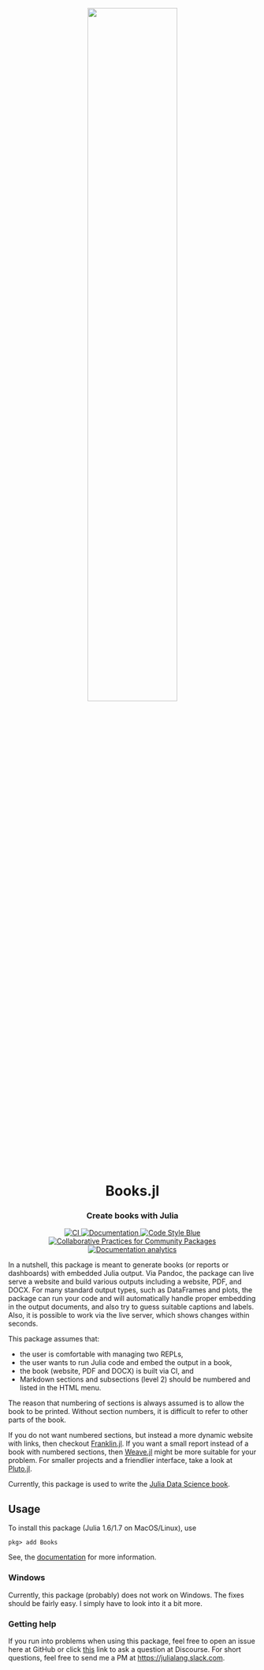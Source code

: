 <p align="center">
  <img width="60%" src="https://user-images.githubusercontent.com/20724914/137941103-50f5d3a8-b447-4b09-807d-7161ceeadf34.png">
</p>

<h1 align="center">Books.jl</h1>

<h3 align="center">
  Create books with Julia
</h3>

<p align="center">
    <a href="https://github.com/JuliaBooks/Books.jl/actions?query=workflow%3ACI+branch%3Amain">
        <img src="https://github.com/JuliaBooks/Books.jl/workflows/CI/badge.svg" alt="CI">
    </a>
    <a href="https://books.huijzer.xyz">
        <img src="https://img.shields.io/badge/Documentation-main-blue" alt="Documentation">
    </a>
    <a href="https://github.com/invenia/BlueStyle">
        <img src="https://img.shields.io/badge/Code%20Style-Blue-4495d1.svg" alt="Code Style Blue">
    </a>
    <a href="https://github.com/SciML/ColPrac">
        <img src="https://img.shields.io/badge/ColPrac-Contributor's%20Guide-blueviolet" alt="Collaborative Practices for Community Packages">
    </a>
    <a href="https://books.pirsch.io">
        <img src="https://img.shields.io/badge/Site-Analytics-blue" alt="Documentation analytics">
    </a>
</p>

In a nutshell, this package is meant to generate books (or reports or dashboards) with embedded Julia output.
Via Pandoc, the package can live serve a website and build various outputs including a website, PDF, and DOCX.
For many standard output types, such as DataFrames and plots, the package can run your code and will automatically handle proper embedding in the output documents, and also try to guess suitable captions and labels.
Also, it is possible to work via the live server, which shows changes within seconds.

This package assumes that:

- the user is comfortable with managing two REPLs,
- the user wants to run Julia code and embed the output in a book,
- the book (website, PDF and DOCX) is built via CI, and
- Markdown sections and subsections (level 2) should be numbered and listed in the HTML menu.

The reason that numbering of sections is always assumed is to allow the book to be printed.
Without section numbers, it is difficult to refer to other parts of the book.

If you do not want numbered sections, but instead a more dynamic website with links, then checkout [Franklin.jl](https://github.com/tlienart/Franklin.jl).
If you want a small report instead of a book with numbered sections, then [Weave.jl](https://github.com/JunoLab/Weave.jl) might be more suitable for your problem.
For smaller projects and a friendlier interface, take a look at [Pluto.jl](https://github.com/fonsp/Pluto.jl).

Currently, this package is used to write the [Julia Data Science book](https://juliadatascience.io).

## Usage

To install this package (Julia 1.6/1.7 on MacOS/Linux), use
```
pkg> add Books
```

See, the [documentation](https://books.huijzer.xyz) for more information.

### Windows

Currently, this package (probably) does not work on Windows.
The fixes should be fairly easy.
I simply have to look into it a bit more.


### Getting help

If you run into problems when using this package, feel free to open an issue here at GitHub or click [this](
https://discourse.julialang.org/new-topic?title=Books.jl%20-%20Your%20question%20here&category=usage&tags=Books&body=You%20can%20write%20your%20question%20in%20this%20space.
) link to ask a question at Discourse.
For short questions, feel free to send me a PM at <https://julialang.slack.com>.
